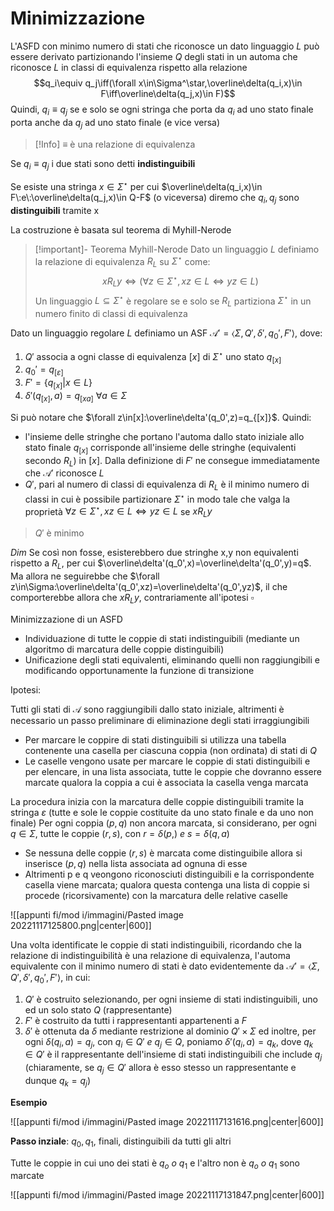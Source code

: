 # Minimizzazione

L'ASFD con minimo numero di stati che riconosce un dato linguaggio $L$ può essere derivato partizionando l'insieme $Q$ degli stati in un automa che riconosce $L$ in classi di equivalenza rispetto alla relazione
$$q_i\equiv q_j\iff(\forall x\in\Sigma^\star,\overline\delta(q_i,x)\in F\iff\overline\delta(q_j,x)\in F)$$
Quindi, $q_i\equiv q_j$ se e solo se ogni stringa che porta da $q_i$ ad uno stato finale porta anche da $q_j$ ad uno stato finale (e vice versa)


>[!Info]
>$\equiv$ è una relazione di equivalenza

Se $q_i\equiv q_j$ i due stati sono detti **indistinguibili**

Se esiste una stringa $x\in\Sigma^\star$ per cui $\overline\delta(q_i,x)\in F\:e\:\overline\delta(q_j,x)\in Q-F$ (o viceversa) diremo che $q_i,q_j$ sono **distinguibili** tramite x

La costruzione è basata sul teorema di Myhill-Nerode

>[!important]- Teorema Myhill-Nerode
>Dato un linguaggio $L$ definiamo la relazione di equivalenza $R_L$ su $\Sigma^\star$ come:$$xR_Ly\iff(\forall z\in\Sigma^\star,xz\in L\iff yz\in L)$$
>Un linguaggio $L\subseteq\Sigma^\star$ è regolare se e solo se $R_L$ partiziona $\Sigma^\star$ in un numero finito di classi di equivalenza

Dato un linguaggio regolare $L$ definiamo un ASF $\mathcal A'=\langle\Sigma,Q',\delta',q_0',F'\rangle$, dove:

1. $Q'$ associa a ogni classe di equivalenza $[x]$ di $\Sigma^\star$ uno stato $q_{[x]}$
2. $q_0'=q_{[\varepsilon]}$
3. $F'=\lbrace q_{[x]}|x\in L\rbrace$
4. $\delta'(q_{[x]},a)=q_{[xa]}\:\forall a \in\Sigma$

Si può notare che $\forall z\in[x]:\overline\delta'(q_0',z)=q_{[x]}$. Quindi:

- l'insieme delle stringhe che portano l'automa dallo stato iniziale allo stato finale $q_{[x]}$ corrisponde all'insieme delle stringhe (equivalenti secondo $R_L$) in $[x]$. Dalla definizione di $F'$ ne consegue immediatamente che $\mathcal A'$ riconosce $L$
- $Q'$, pari al numero di classi di equivalenza di $R_L$ è il minimo numero di classi in cui è possibile partizionare $\Sigma^\star$ in modo tale che valga la proprietà $\forall z\in\Sigma^\star,xz\in L\iff yz\in L$ se $xR_Ly$

>$Q'$ è minimo

_Dim_
Se così non fosse, esisterebbero due stringhe x,y non equivalenti rispetto a $R_L$, per cui $\overline\delta'(q_0',x)=\overline\delta'(q_0',y)=q$. Ma allora ne seguirebbe che $\forall z\in\Sigma:\overline\delta'(q_0',xz)=\overline\delta'(q_0',yz)$, il che comporterebbe allora che $xR_Ly$, contrariamente all'ipotesi
$\square$

Minimizzazione di un ASFD

- Individuazione di tutte le coppie di stati indistinguibili (mediante un algoritmo di marcatura delle coppie distinguibili)
- Unificazione degli stati equivalenti, eliminando quelli non raggiungibili e modificando opportunamente la funzione di transizione

Ipotesi:

Tutti gli stati di $\mathcal A$ sono raggiungibili dallo stato iniziale, altrimenti è necessario un passo preliminare di eliminazione degli stati irraggiungibili

- Per marcare le coppire di stati distinguibili si utilizza una tabella contenente una casella per ciascuna coppia (non ordinata) di stati di $Q$
- Le caselle vengono usate per marcare le coppie di stati distinguibili e per elencare, in una lista associata, tutte le coppie che dovranno essere marcate qualora la coppia a cui è associata la casella venga marcata

La procedura inizia con la marcatura delle coppie distinguibili tramite la stringa $\varepsilon$ (tutte e sole le coppie costituite da uno stato finale e da uno non finale)
Per ogni coppia $(p,q)$ non ancora marcata, si considerano, per ogni $q\in\Sigma$, tutte le coppie $(r,s)$, con $r=\delta(p,)\:e\:s=\delta(q,a)$
- Se nessuna delle coppie $(r,s)$ è marcata come distinguibile allora si inserisce $(p,q)$ nella lista associata ad ognuna di esse
- Altrimenti p e q veongono riconosciuti distinguibili e la corrispondente casella viene marcata; qualora questa contenga una lista di coppie si procede (ricorsivamente) con la marcatura delle relative caselle

![[appunti fi/mod i/immagini/Pasted image 20221117125800.png|center|600]]

Una volta identificate le coppie di stati indistinguibili, ricordando che la relazione di indistinguibilità è una relazione di equivalenza, l'automa equivalente con il minimo numero di stati è dato evidentemente da $\mathcal A'=\langle\Sigma,Q',\delta',q_0',F'\rangle$, in cui:

1. $Q'$ è costruito selezionando, per ogni insieme di stati indistinguibili, uno ed un solo stato $Q$ (rappresentante)
2. $F'$ è costruito da tutti i rappresentanti appartenenti a $F$
3. $\delta'$ è ottenuta da $\delta$ mediante restrizione al dominio $Q'\times\Sigma$ ed inoltre, per ogni $\delta(q_i,a)=q_j$, con $q_i\in Q'\:e\:q_j\in Q$, poniamo $\delta'(q_i,a)=q_k$, dove $q_k\in Q'$ è il rappresentante dell'insieme di stati indistinguibili che include $q_j$ (chiaramente, se $q_j\in Q'$ allora è esso stesso un rappresentante e dunque $q_k=q_j$)

**Esempio**

![[appunti fi/mod i/immagini/Pasted image 20221117131616.png|center|600]]

**Passo inziale**: $q_0,q_1$, finali, distinguibili da tutti gli altri

Tutte le coppie in cui uno dei stati è $q_o\:o\:q_1$ e l'altro non è $q_o\:o\:q_1$ sono marcate 

![[appunti fi/mod i/immagini/Pasted image 20221117131847.png|center|600]]

